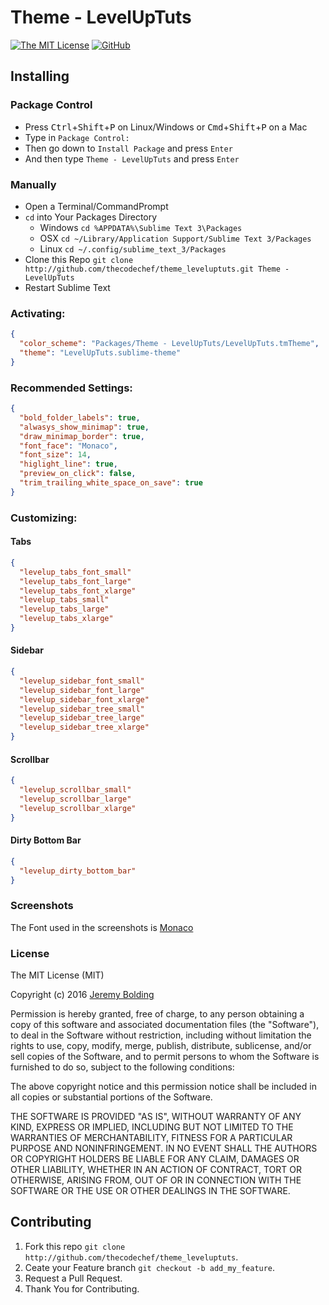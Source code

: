 # Theme - LevelUpTuts
[![The MIT License](https://img.shields.io/badge/license-MIT-orange.svg?style=flat-square)](http://opensource.org/licenses/MIT)
[![GitHub](https://img.shields.io/github/tag/thecodechef/theme_leveluptuts.svg?style=flat-square)](https://github.com/thecodechef/theme_leveluptuts/tags)

## Installing


### Package Control

  * Press <kbd>Ctrl</kbd>+<kbd>Shift</kbd>+<kbd>P</kbd> on Linux/Windows or <kbd>Cmd</kbd>+<kbd>Shift</kbd>+<kbd>P</kbd> on a Mac
  * Type in `Package Control:`
  * Then go down to `Install Package` and press `Enter`
  * And then type `Theme - LevelUpTuts` and press `Enter`

### Manually

  * Open a Terminal/CommandPrompt
  * `cd` into Your Packages Directory
    * Windows `cd %APPDATA%\Sublime Text 3\Packages`
    * OSX `cd ~/Library/Application Support/Sublime Text 3/Packages`
    * Linux `cd ~/.config/sublime_text_3/Packages`
  * Clone this Repo `git clone http://github.com/thecodechef/theme_leveluptuts.git Theme - LevelUpTuts`
  * Restart Sublime Text

### Activating:

```json
{
  "color_scheme": "Packages/Theme - LevelUpTuts/LevelUpTuts.tmTheme",
  "theme": "LevelUpTuts.sublime-theme"
}
```
### Recommended Settings:

```json
{
  "bold_folder_labels": true,
  "alwasys_show_minimap": true,
  "draw_minimap_border": true,
  "font_face": "Monaco",
  "font_size": 14,
  "higlight_line": true,
  "preview_on_click": false,
  "trim_trailing_white_space_on_save": true
}
```

### Customizing:


#### Tabs

```json
{
  "levelup_tabs_font_small"
  "levelup_tabs_font_large"
  "levelup_tabs_font_xlarge"
  "levelup_tabs_small"
  "levelup_tabs_large"
  "levelup_tabs_xlarge"
}
```
#### Sidebar

```json
{
  "levelup_sidebar_font_small"
  "levelup_sidebar_font_large"
  "levelup_sidebar_font_xlarge"
  "levelup_sidebar_tree_small"
  "levelup_sidebar_tree_large"
  "levelup_sidebar_tree_xlarge"
}
```

#### Scrollbar
```json
{
  "levelup_scrollbar_small"
  "levelup_scrollbar_large"
  "levelup_scrollbar_xlarge"
}
```

#### Dirty Bottom Bar

```json
{
  "levelup_dirty_bottom_bar"
}
```

### Screenshots

The Font used in the screenshots is [Monaco](http://github.com/todylu/monaco.ttf)

### License

The MIT License (MIT)

Copyright (c) 2016 [Jeremy Bolding](http://github.com/thecodechef)

Permission is hereby granted, free of charge, to any person obtaining a copy
of this software and associated documentation files (the "Software"), to deal
in the Software without restriction, including without limitation the rights
to use, copy, modify, merge, publish, distribute, sublicense, and/or sell
copies of the Software, and to permit persons to whom the Software is
furnished to do so, subject to the following conditions:

The above copyright notice and this permission notice shall be included in all
copies or substantial portions of the Software.

THE SOFTWARE IS PROVIDED "AS IS", WITHOUT WARRANTY OF ANY KIND, EXPRESS OR
IMPLIED, INCLUDING BUT NOT LIMITED TO THE WARRANTIES OF MERCHANTABILITY,
FITNESS FOR A PARTICULAR PURPOSE AND NONINFRINGEMENT. IN NO EVENT SHALL THE
AUTHORS OR COPYRIGHT HOLDERS BE LIABLE FOR ANY CLAIM, DAMAGES OR OTHER
LIABILITY, WHETHER IN AN ACTION OF CONTRACT, TORT OR OTHERWISE, ARISING FROM,
OUT OF OR IN CONNECTION WITH THE SOFTWARE OR THE USE OR OTHER DEALINGS IN THE
SOFTWARE.

## Contributing

  1. Fork this repo `git clone http://github.com/thecodechef/theme_leveluptuts`.
  2. Ceate your Feature branch `git checkout -b add_my_feature`.
  3. Request a Pull Request.
  4. Thank You for Contributing.